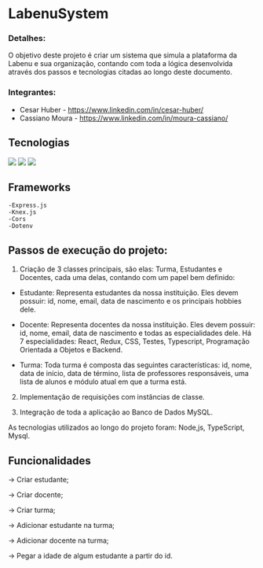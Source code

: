 # LabenuSystem

### Detalhes:

O objetivo deste projeto é criar um sistema que simula a plataforma
da Labenu e sua organização, contando com toda a lógica desenvolvida através dos passos e tecnologias citadas ao longo deste documento.

### Integrantes:

- Cesar Huber - https://www.linkedin.com/in/cesar-huber/
- Cassiano Moura - https://www.linkedin.com/in/moura-cassiano/

## Tecnologias

<img src="{https://img.shields.io/badge/Node.js-339933?style=for-the-badge&logo=nodedotjs&logoColor=white}" />
<img src="{https://img.shields.io/badge/TypeScript-007ACC?style=for-the-badge&logo=typescript&logoColor=white}" />
<img src="{https://img.shields.io/badge/MySQL-005C84?style=for-the-badge&logo=mysql&logoColor=white}" />

## Frameworks

    -Express.js
    -Knex.js
    -Cors
    -Dotenv

## Passos de execução do projeto:

1. Criação de 3 classes principais, são elas: Turma, Estudantes e Docentes,
   cada uma delas, contando com um papel bem definido:

- Estudante: Representa estudantes da nossa instituição. Eles devem
  possuir: id, nome, email, data de nascimento e os principais hobbies dele.

- Docente: Representa docentes da nossa instituição. Eles devem
  possuir: id, nome, email, data de nascimento e todas as especialidades
  dele. Há 7 especialidades: React, Redux, CSS, Testes, Typescript,
  Programação Orientada a Objetos e Backend.

- Turma: Toda turma é composta das seguintes características: id, nome,
  data de início, data de término, lista de professores responsáveis, uma
  lista de alunos e módulo atual em que a turma está.

2. Implementação de requisições com instâncias de classe.

3. Integração de toda a aplicação ao Banco de Dados MySQL.

As tecnologias utilizados ao longo do projeto foram: Node,js, TypeScript, Mysql.

## Funcionalidades

→ Criar estudante;

→ Criar docente;

→ Criar turma;

→ Adicionar estudante na turma;

→ Adicionar docente na turma;

→ Pegar a idade de algum estudante a partir do id.

<!--
 #
Você estuda na Labenu_ há tanto tempo que já parecem anos, não é? Então, hoje, vamos pedir para criar um sistema que represente o básico da nossa organização.

Ele deve possuir, ao menos, as 3 entidades importantes:

1. Estudantes

    Representa estudantes da nossa instituição. Eles devem possuir: id, nome, email, data de nascimento e os principais hobbies dele.

2. Docente

    Representa docentes da nossa instituição. Eles devem possuir: id, nome, email, data de nascimento e todas as especialidades dele. Há 7 especialidades: React, Redux, CSS, Testes, Typescript, Programação Orientada a Objetos e Backend

3. Turma

    Toda turma é composta das seguintes características: id, nome, data de início, data de término, lista de professores responsáveis, uma lista de alunos e módulo atual em que a turma está.

    O módulo pode assumir os valores de 1 a 7 ou `undefined`, indicando que as aulas dessa turma ainda não começaram. Para esse exercício, vamos considerar que existam dois tipos de turma: integral ou noturna. Há uma restrição para o nome das turmas noturnas: tem que terminar com `-na-night`.

As funcionalidades básicas são:

→ Criar estudante;

→ Criar docente;

→ Criar turma;

→ Adicionar estudante na turma;

→ Adicionar docente na turma;

→ Pegar a idade de algum estudante a partir do id -->
